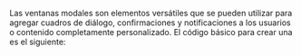 Las ventanas modales son elementos versátiles que se pueden utilizar para agregar cuadros de diálogo, confirmaciones y notificaciones a los usuarios o contenido completamente personalizado. El código básico para crear una es el siguiente:
